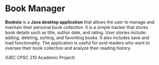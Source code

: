 # Book Manager

**Booksie** is a **Java desktop application** that allows the user to manage and maintain their personal book collection. It is a simple tracker that stores book details such as title, author date, and rating. User stories include: adding, deleting, sorting, and favoriting books. It also includes save and load functionality. The application is useful for avid readers who want to oversee their book collection and analyze their reading history. 

(UBC CPSC 210 Academic Project)
